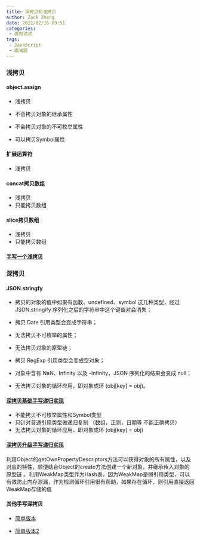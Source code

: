 ```yaml
---
title: 深拷贝和浅拷贝
author: Zack Zheng
date: 2022/02/16 09:51
categories:
 - 面向试试
tags:
 - JavaScript
 - 面试题
---
```


### 浅拷贝

#### object.assign

+ 浅拷贝

+ 不会拷贝对象的继承属性
+ 不会拷贝对象的不可枚举属性
+ 可以拷贝Symbol属性

#### 扩展运算符

+ 浅拷贝

#### concat拷贝数组

+ 浅拷贝
+ 只能拷贝数组

 #### slice拷贝数组

+ 浅拷贝
+ 只能拷贝数组

#### [手写一个浅拷贝](https://github.com/zack-xy/write-js/blob/main/DeepClone/shallowClone.js)

### 深拷贝

#### JSON.stringfy

+ 拷贝的对象的值中如果有函数、undefined、symbol 这几种类型，经过 JSON.stringify 序列化之后的字符串中这个键值对会消失；

+ 拷贝 Date 引用类型会变成字符串；

+ 无法拷贝不可枚举的属性；

+ 无法拷贝对象的原型链；

+ 拷贝 RegExp 引用类型会变成空对象；

+ 对象中含有 NaN、Infinity 以及 -Infinity，JSON 序列化的结果会变成 null；

+ 无法拷贝对象的循环应用，即对象成环 (obj[key] = obj)。

#### [深拷贝基础手写递归实现](https://github.com/zack-xy/write-js/blob/main/DeepClone/deepClone-simple.js)

+ 不能拷贝不可枚举属性和Symbol类型
+ 只针对普通引用类型做递归复制 （数组，正则，日期等 不能正确拷贝）
+ 无法拷贝对象的循环应用，即对象成环 (obj[key] = obj)

#### [深拷贝升级手写递归实现](https://github.com/zack-xy/write-js/blob/e9c1b929ddf402fa6e9009485dbcbf2fa68999cc/DeepClone/other2-version.js)

利用Object的getOwnPropertyDescriptors方法可以获得对象的所有属性，以及对应的特性，顺便结合Object的create方法创建一个新对象，并继承传入对象的原型链 。利用WeakMap类型作为Hash表，因为WeakMap是弱引用类型，可以有效防止内存泄漏，作为检测循环引用很有帮助，如果存在循环，则引用直接返回WeakMap存储的值

#### 其他手写深拷贝

+ [简单版本](https://github.com/zack-xy/write-js/blob/e9c1b929ddf402fa6e9009485dbcbf2fa68999cc/DeepClone/common-version.js)

+ [简单版本2](https://github.com/zack-xy/write-js/blob/e9c1b929ddf402fa6e9009485dbcbf2fa68999cc/DeepClone/other-version.js)
